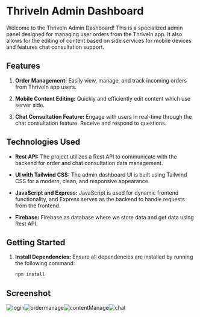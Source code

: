 # ThriveIn Admin Dashboard


Welcome to the ThriveIn Admin Dashboard! This is a specialized admin panel designed for managing user orders from the ThriveIn app. It also allows for the editing of content based on side services for mobile devices and features chat consultation support.

## Features

1. **Order Management:**
   Easily view, manage, and track incoming orders from ThriveIn app users.

2. **Mobile Content Editing:**
   Quickly and efficiently edit content which use server side.

3. **Chat Consultation Feature:**
   Engage with users in real-time through the chat consultation feature. Receive and respond to questions.


## Technologies Used

- **Rest API:**
  The project utilizes a Rest API to communicate with the backend for order and chat consultation data management.

- **UI with Tailwind CSS:**
  The admin dashboard UI is built using Tailwind CSS for a modern, clean, and responsive appearance.

- **JavaScript and Express:**
  JavaScript is used for dynamic frontend functionality, and Express serves as the backend to handle requests from the frontend.

- **Firebase:**
  Firebase as database where we store data and get data using Rest API.

## Getting Started

1. **Install Dependencies:**
   Ensure all dependencies are installed by running the following command:
   ```bash
   npm install

## Screenshot 
<div style="display:flex;">
   <img alt="login" title="login" width="" src="img/login.png" />
      <br>
   <img alt="ordermanage" title="orderManage" width="" src="img/orderManage.png" />
      <br>
   <img alt="contentManage" title="contentManage" width="" src="img/contentManage.png" />
   <br>
   <img alt="chat" title="chat" width="" src="img/chat.png" />
</div>
